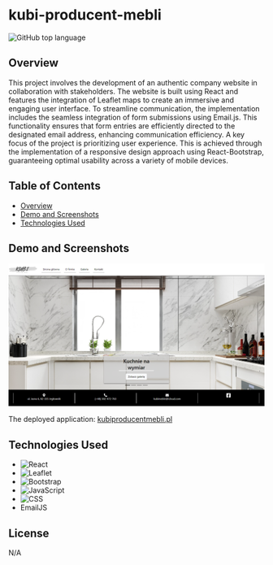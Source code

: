 # kubi-producent-mebli

![GitHub top language](https://img.shields.io/github/languages/top/paulinasiwko/clicky-game)

## Overview

This project involves the development of an authentic company website in collaboration with stakeholders. The website is built using React and features the integration of Leaflet maps to create an immersive and engaging user interface. To streamline communication, the implementation includes the seamless integration of form submissions using Email.js. This functionality ensures that form entries are efficiently directed to the designated email address, enhancing communication efficiency. A key focus of the project is prioritizing user experience. This is achieved through the implementation of a responsive design approach using React-Bootstrap, guaranteeing optimal usability across a variety of mobile devices.

## Table of Contents

- [Overview](#overview)
- [Demo and Screenshots](#demo-and-screenshots)
- [Technologies Used](#technologies-used)

## Demo and Screenshots

![A screenshot of the deployed application](./src/img/kubi.png)

The deployed application: [kubiproducentmebli.pl](https://kubiproducentmebli.pl/)

## Technologies Used

- ![React](https://img.shields.io/badge/React-20232A?style=for-the-badge&logo=react&logoColor=61DAFB)
- ![Leaflet](https://img.shields.io/badge/Leaflet-199900?style=for-the-badge&logo=Leaflet&logoColor=white)
- ![Bootstrap](https://img.shields.io/badge/Bootstrap-563D7C?style=for-the-badge&logo=bootstrap&logoColor=white)
- ![JavaScript](https://img.shields.io/badge/JavaScript-323330?style=for-the-badge&logo=javascript&logoColor=F7DF1E) 
- ![CSS](https://img.shields.io/badge/CSS3-1572B6?style=for-the-badge&logo=css3&logoColor=white)
- EmailJS

## License

N/A